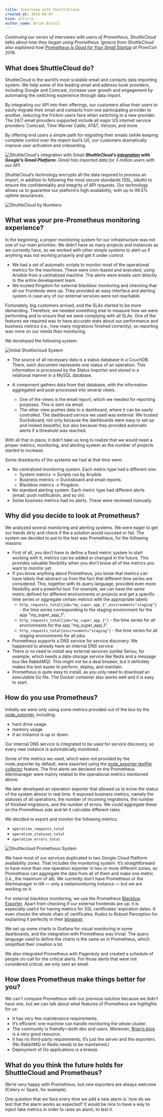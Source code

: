 ```yaml
---
title: Interview with ShuttleCloud
created_at: 2016-09-07
kind: article
author_name: Brian Brazil
---
```


*Continuing our series of interviews with users of Prometheus, ShuttleCloud talks about how they began using Prometheus. Ignacio from ShuttleCloud also explained how [Prometheus Is Good for Your Small Startup](https://www.youtube.com/watch?v=gMHa4Yh8avk) at PromCon 2016.*

## What does ShuttleCloud do?

ShuttleCloud is the world’s most scalable email and contacts data importing system. We help some of the leading email and address book providers, including Google and Comcast, increase user growth and engagement by automating the switching experience through data import. 

By integrating our API into their offerings, our customers allow their users to easily migrate their email and contacts from one participating provider to another, reducing the friction users face when switching to a new provider. The 24/7 email providers supported include all major US internet service providers: Comcast, Time Warner Cable, AT&T, Verizon, and more.

By offering end users a simple path for migrating their emails (while keeping complete control over the import tool’s UI), our customers dramatically improve user activation and onboarding.

![ShuttleCloud's integration with Gmail](/assets/blog/2016-09-07/gmail-integration.png)
***ShuttleCloud’s [integration](https://support.google.com/mail/answer/164640?hl=en) with Google’s Gmail Platform.*** *Gmail has imported data for 3 million users with our API.*


ShuttleCloud’s technology encrypts all the data required to process an import, in addition to following the most secure standards (SSL, oAuth) to ensure the confidentiality and integrity of API requests. Our technology allows us to guarantee our platform’s high availability, with up to 99.5% uptime assurances. 

![ShuttleCloud by Numbers](/assets/blog/2016-09-07/shuttlecloud-numbers.png)

## What was your pre-Prometheus monitoring experience?

In the beginning, a proper monitoring system for our infrastructure was not one of our main priorities. We didn’t have as many projects and instances as we currently have, so we worked with other simple systems to alert us if anything was not working properly and get it under control.

   * We had a set of automatic scripts to monitor most of the operational metrics for the machines. These were cron-based and executed, using Ansible from a centralized machine. The alerts were emails sent directly to the entire development team.
   * We trusted Pingdom for external blackbox monitoring and checking that all our frontends were up. They provided an easy interface and alerting system in case any of our external services were not reachable.

Fortunately, big customers arrived, and the SLAs started to be more demanding. Therefore, we needed something else to measure how we were performing and to ensure that we were complying with all SLAs. One of the features we required was to have accurate stats about our performance and business metrics (i.e., how many migrations finished correctly), so reporting was more on our minds than monitoring. 

We developed the following system:

![Initial Shuttlecloud System](/assets/blog/2016-09-07/Prometheus-System-1.jpg)

   * The source of all necessary data is a status database in a CouchDB. There, each document represents one status of an operation. This information is processed by the Status Importer and stored in a relational manner in a MySQL database.

   * A component gathers data from that database, with the information aggregated and post-processed into several views. 
      * One of the views is the email report, which we needed for reporting purposes. This is sent via email. 
      * The other view pushes data to a dashboard, where it can be easily controlled. The dashboard service we used was external. We trusted Ducksboard, not only because the dashboards were easy to set up and looked beautiful, but also because they provided automatic alerts if a threshold was reached.

With all that in place, it didn’t take us long to realize that we would need a proper metrics, monitoring, and alerting system as the number of projects started to increase. 

Some drawbacks of the systems we had at that time were:

  * No centralized monitoring system. Each metric type had a different one:
      * System metrics → Scripts run by Ansible.
      * Business metrics → Ducksboard and email reports.
      * Blackbox metrics → Pingdom.
  * No standard alerting system. Each metric type had different alerts (email, push notification, and so on).
  * Some business metrics had no alerts. These were reviewed manually.

## Why did you decide to look at Prometheus?

We analyzed several monitoring and alerting systems. We were eager to get our hands dirty and check if the a solution would succeed or fail. The system we decided to put to the test was Prometheus, for the following reasons:

   * First of all, you don’t have to define a fixed metric system to start working with it; metrics can be added or changed in the future. This provides valuable flexibility when you don’t know all of the metrics you want to monitor yet.
   * If you know anything about Prometheus, you know that metrics can have labels that abstract us from the fact that different time series are considered. This, together with its query language, provided even more flexibility and a powerful tool. For example, we can have the same metric defined for different environments or projects and get a specific time series or aggregate certain metrics with the appropriate labels:
      * `http_requests_total{job="my_super_app_1",environment="staging"}` - the time series corresponding to the staging environment for the app "my\_super\_app_1".
      * `http_requests_total{job="my_super_app_1"}` - the time series for all environments for the app "my\_super\_app\_1".
      * `http_requests_total{environment="staging"}` - the time series for all staging environments for all jobs.
   * Prometheus supports a DNS service for service discovery. We happened to already  have an internal DNS service.
   * There is no need to install any external services (unlike Sensu, for example, which needs a data-storage service like Redis and a message bus like RabbitMQ). This might not be a deal breaker, but it definitely makes the test easier to perform, deploy, and maintain.
   * Prometheus is quite easy to install, as you only need to download an executable Go file. The Docker container also works well and it is easy to start.

## How do you use Prometheus?

Initially we were only using some metrics provided out of the box by the [node_exporter](https://github.com/prometheus/node_exporter), including:

   * hard drive usage.
   * memory usage.
   * if an instance is up or down.

Our internal DNS service is integrated to be used for service discovery, so every new instance is automatically monitored.

Some of the metrics we used, which were not provided by the node_exporter by default, were exported using the [node_exporter textfile collector](https://github.com/prometheus/node_exporter#textfile-collector) feature. The first alerts we declared on the Prometheus Alertmanager were mainly related to the operational metrics mentioned above.

We later developed an operation exporter that allowed us to know the status of the system almost in real time. It exposed business metrics, namely the statuses of all operations, the number of incoming migrations, the number of finished migrations, and the number of errors. We could aggregate these on the Prometheus side and let it calculate different rates. 

We decided to export and monitor the following metrics:

   * `operation_requests_total`
   * `operation_statuses_total`
   * `operation_errors_total`

![Shuttlecloud Prometheus System](/assets/blog/2016-09-07/Prometheus-System-2.jpg)

We have most of our services duplicated in two Google Cloud Platform availability zones. That includes the monitoring system. It’s straightforward to have more than one operation exporter in two or more different zones, as Prometheus can aggregate the data from all of them and make one metric (i.e., the maximum of all). We currently don’t have Prometheus or the Alertmanager in HA — only a metamonitoring instance — but we are working on it.

For external blackbox monitoring, we use the Prometheus [Blackbox Exporter](https://github.com/prometheus/blackbox_exporter). Apart from checking if our external frontends are up, it is especially useful for having metrics for SSL certificates’ expiration dates. It even checks the whole chain of certificates. Kudos to Robust Perception for explaining it perfectly in their [blogpost](http://www.robustperception.io/get-alerted-before-your-ssl-certificates-expire/).

We set up some charts in Grafana for visual monitoring in some dashboards, and the integration with Prometheus was trivial. The query language used to define the charts is the same as in Prometheus, which simplified their creation a lot.

We also integrated Prometheus with Pagerduty and created a schedule of people on-call for the critical alerts. For those alerts that were not considered critical, we only sent an email.


## How does Prometheus make things better for you?

We can't compare Prometheus with our previous solution because we didn’t have one, but we can talk about what features of Prometheus are highlights for us:

   * It has very few maintenance requirements.
   * It’s efficient: one machine can handle monitoring the whole cluster.
   * The community is friendly—both dev and users. Moreover, [Brian’s blog](http://www.robustperception.io/blog/) is a very good resource.
   * It has no third-party requirements; it’s just the server and the exporters. (No RabbitMQ or Redis needs to be maintained.)
   * Deployment of Go applications is a breeze.

## What do you think the future holds for ShuttleCloud and Prometheus?

We’re very happy with Prometheus, but new exporters are always welcome (Celery or Spark, for example). 

One question that we face every time we add a new alarm is: how do we test that the alarm works as expected? It would be nice to have a way to inject fake metrics in order to raise an alarm, to test it.
